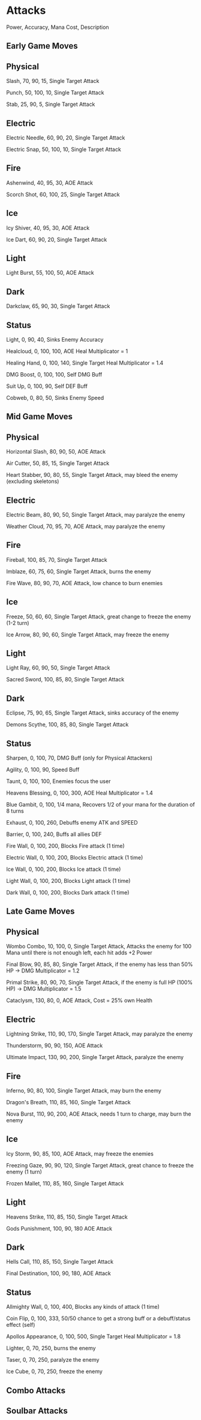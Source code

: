 # Attacks

Power, Accuracy, Mana Cost, Description

## Early Game Moves 



## Physical

Slash, 70, 90, 15, Single Target Attack

Punch, 50, 100, 10, Single Target Attack

Stab, 25, 90, 5, Single Target Attack

## Electric

Electric Needle, 60, 90, 20, Single Target Attack

Electric Snap, 50, 100, 10, Single Target Attack

## Fire

Ashenwind, 40, 95, 30, AOE Attack

Scorch Shot, 60, 100, 25, Single Target Attack

## Ice

Icy Shiver, 40, 95, 30, AOE Attack

Ice Dart, 60, 90, 20, Single Target Attack

## Light

Light Burst, 55, 100, 50, AOE Attack

## Dark

Darkclaw, 65, 90, 30, Single Target Attack

## Status

Light, 0, 90, 40, Sinks Enemy Accuracy

Healcloud, 0, 100, 100, AOE Heal Multiplicator = 1

Healing Hand, 0, 100, 140, Single Target Heal Multiplicator = 1.4

DMG Boost, 0, 100, 100, Self DMG Buff

Suit Up, 0, 100, 90, Self DEF Buff

Cobweb, 0, 80, 50, Sinks Enemy Speed

## Mid Game Moves



## Physical

Horizontal Slash, 80, 90, 50, AOE Attack

Air Cutter, 50, 85, 15, Single Target Attack

Heart Stabber, 90, 80, 55, Single Target Attack, may bleed the enemy (excluding skeletons)

## Electric

Electric Beam, 80, 90, 50, Single Target Attack, may paralyze the enemy

Weather Cloud, 70, 95, 70, AOE Attack, may paralyze the enemy

## Fire

Fireball, 100, 85, 70, Single Target Attack

Imblaze, 60, 75, 60, Single Target Attack, burns the enemy

Fire Wave, 80, 90, 70, AOE Attack, low chance to burn enemies

## Ice

Freeze, 50, 60, 60, Single Target Attack, great change to freeze the enemy (1-2 turn)

Ice Arrow, 80, 90, 60, Single Target Attack, may freeze the enemy

## Light

Light Ray, 60, 90, 50, Single Target Attack

Sacred Sword, 100, 85, 80, Single Target Attack

## Dark

Eclipse, 75, 90, 65, Single Target Attack, sinks accuracy of the enemy

Demons Scythe, 100, 85, 80, Single Target Attack

## Status

Sharpen, 0, 100, 70, DMG Buff (only for Physical Attackers)

Agility, 0, 100, 90, Speed Buff

Taunt, 0, 100, 100, Enemies focus the user

Heavens Blessing, 0, 100, 300, AOE Heal Multiplicator = 1.4

Blue Gambit, 0, 100, 1/4 mana, Recovers 1/2 of your  mana for the duration of 8 turns

Exhaust, 0, 100, 260, Debuffs enemy ATK and SPEED

Barrier, 0, 100, 240, Buffs all allies DEF 

Fire Wall, 0, 100, 200, Blocks Fire attack (1 time) 

Electric Wall, 0, 100, 200, Blocks Electric attack (1 time) 

Ice Wall, 0, 100, 200, Blocks Ice attack (1 time) 

Light Wall, 0, 100, 200, Blocks Light attack (1 time) 

Dark Wall, 0, 100, 200, Blocks Dark attack (1 time) 

## Late Game Moves



## Physical

Wombo Combo, 10, 100, 0, Single Target Attack, Attacks the enemy for 100 Mana until there is not enough left, each hit adds +2 Power

Final Blow, 90, 85, 80, Single Target Attack, if the enemy has less than 50% HP -> DMG Multiplicator = 1.2

Primal Strike, 80, 90, 70, Single Target Attack, if the enemy is full HP (100% HP) -> DMG Multiplicator = 1.5

Cataclysm, 130, 80, 0, AOE Attack, Cost = 25% own Health

## Electric

Lightning Strike, 110, 90, 170, Single Target Attack, may paralyze the enemy

Thunderstorm, 90, 90, 150, AOE Attack

Ultimate Impact, 130, 90, 200, Single Target Attack, paralyze the enemy

## Fire

Inferno, 90, 80, 100, Single Target Attack, may burn the enemy

Dragon's Breath, 110, 85, 160, Single Target Attack

Nova Burst, 110, 90, 200, AOE Attack, needs 1 turn to charge, may burn the enemy

## Ice

Icy Storm, 90, 85, 100, AOE Attack, may freeze the enemies

Freezing Gaze, 90, 90, 120, Single Target Attack, great chance to freeze the enemy (1 turn)

Frozen Mallet, 110, 85, 160, Single Target Attack

## Light

Heavens Strike, 110, 85, 150, Single Target Attack

Gods Punishment, 100, 90, 180 AOE Attack

## Dark

Hells Call, 110, 85, 150, Single Target Attack 

Final Destination, 100, 90, 180, AOE Attack

## Status

Allmighty Wall, 0, 100, 400, Blocks any kinds of attack (1 time)

Coin Flip, 0, 100, 333, 50/50 chance to get a strong buff or a debuff/status effect (self) 

Apollos Appearance, 0, 100, 500, Single Target Heal Multiplicator = 1.8

Lighter, 0, 70, 250, burns the enemy

Taser, 0, 70, 250, paralyze the enemy

Ice Cube, 0, 70, 250, freeze the enemy 

## Combo Attacks

## Soulbar Attacks